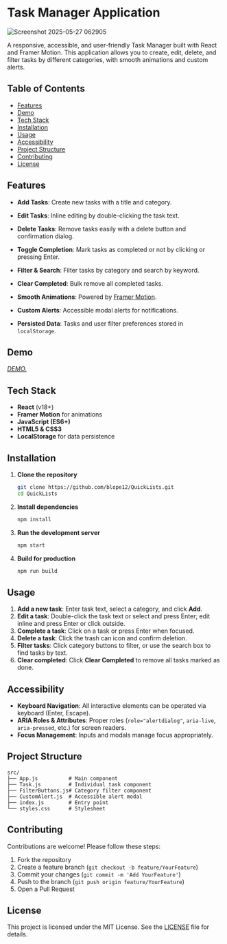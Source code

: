 # Task Manager Application
![Screenshot 2025-05-27 062905](https://github.com/user-attachments/assets/2c0408c0-09d0-46c8-b7ad-0767657f0bac)

A responsive, accessible, and user-friendly Task Manager built with React and Framer Motion. This application allows you to create, edit, delete, and filter tasks by different categories, with smooth animations and custom alerts.

## Table of Contents

* [Features](#features)
* [Demo](#demo)
* [Tech Stack](#tech-stack)
* [Installation](#installation)
* [Usage](#usage)
* [Accessibility](#accessibility)
* [Project Structure](#project-structure)
* [Contributing](#contributing)
* [License](#license)

## Features

* **Add Tasks**: Create new tasks with a title and category.
* **Edit Tasks**: Inline editing by double-clicking the task text.
* **Delete Tasks**: Remove tasks easily with a delete button and confirmation dialog.
* **Toggle Completion**: Mark tasks as completed or not by clicking or pressing Enter.

* **Filter & Search**: Filter tasks by category and search by keyword.
* **Clear Completed**: Bulk remove all completed tasks.
* **Smooth Animations**: Powered by [Framer Motion](https://www.framer.com/motion/).
* **Custom Alerts**: Accessible modal alerts for notifications.
* **Persisted Data**: Tasks and user filter preferences stored in `localStorage`.

## Demo

[*DEMO.*
](https://sprightly-axolotl-3d0937.netlify.app)

## Tech Stack

* **React** (v18+)
* **Framer Motion** for animations
* **JavaScript (ES6+)**
* **HTML5 & CSS3**
* **LocalStorage** for data persistence

## Installation

1. **Clone the repository**

   ```bash
   git clone https://github.com/blope12/QuickLists.git
   cd QuickLists
   ```

2. **Install dependencies**

   ```bash
   npm install
   ```

3. **Run the development server**

   ```bash
   npm start
   ```

4. **Build for production**

   ```bash
   npm run build
   ```

## Usage

1. **Add a new task**: Enter task text, select a category, and click **Add**.
2. **Edit a task**: Double-click the task text or select and press Enter; edit inline and press Enter or click outside.
3. **Complete a task**: Click on a task or press Enter when focused.
4. **Delete a task**: Click the trash can icon and confirm deletion.
5. **Filter tasks**: Click category buttons to filter, or use the search box to find tasks by text.
6. **Clear completed**: Click **Clear Completed** to remove all tasks marked as done.

## Accessibility

* **Keyboard Navigation**: All interactive elements can be operated via keyboard (Enter, Escape).
* **ARIA Roles & Attributes**: Proper roles (`role="alertdialog"`, `aria-live`, `aria-pressed`, etc.) for screen readers.
* **Focus Management**: Inputs and modals manage focus appropriately.

## Project Structure

```
src/
├── App.js          # Main component
├── Task.js         # Individual task component
├── FilterButtons.js# Category filter component
├── CustomAlert.js  # Accessible alert modal
├── index.js        # Entry point
└── styles.css      # Stylesheet
```

## Contributing

Contributions are welcome! Please follow these steps:

1. Fork the repository
2. Create a feature branch (`git checkout -b feature/YourFeature`)
3. Commit your changes (`git commit -m 'Add YourFeature'`)
4. Push to the branch (`git push origin feature/YourFeature`)
5. Open a Pull Request

## License

This project is licensed under the MIT License. See the [LICENSE](LICENSE.txt) file for details.
